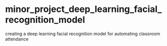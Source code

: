# minor_project_deep_learning_facial_recognition_model
creating a deep learning facial recognition model for automating classroom attendance
